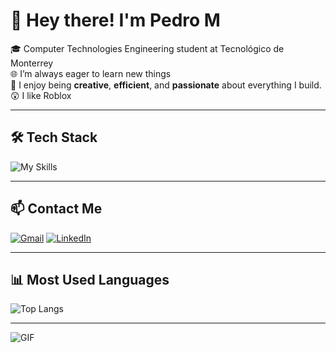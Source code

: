 # 👋 Hey there! I'm Pedro M

🎓 Computer Technologies Engineering student at Tecnológico de Monterrey  
🌐 I’m always eager to learn new things  
🎨 I enjoy being **creative**, **efficient**, and **passionate** about everything I build. 
😲 I like Roblox

---

## 🛠️ Tech Stack

![My Skills](https://skillicons.dev/icons?i=python,flask,html,css,js,cpp,nodejs,react,mysql,tailwind)

---

## 📫 Contact Me
[![Gmail](https://skillicons.dev/icons?i=gmail)](mailto:pedroenriquemendoz@live.com.mx)
[![LinkedIn](https://skillicons.dev/icons?i=linkedin)](https://www.linkedin.com/in/pedroenriquemendozagarcia/)

---

## 📊 Most Used Languages

![Top Langs](https://github-readme-stats.vercel.app/api/top-langs/?username=ElEmLLi&layout=compact&theme=dark)

---

![GIF](https://media.tenor.com/4glrAdNmrLoAAAAM/angry.gif)
